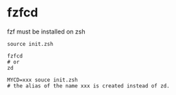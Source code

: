 # fzfcd

fzf must be installed
on zsh

```
source init.zsh
```

```
fzfcd
# or
zd
```

```
MYCD=xxx souce init.zsh
# the alias of the name xxx is created instead of zd.
```

